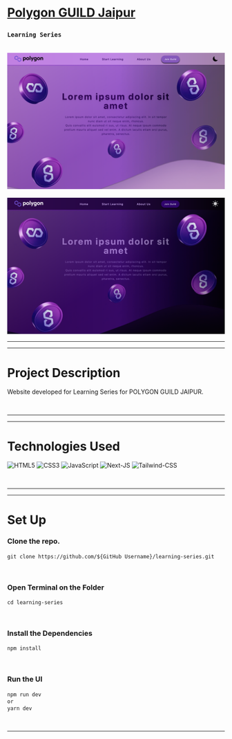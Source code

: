 # <a href="https://learning-series.vercel.app/">Polygon GUILD Jaipur</a>

### `Learning Series`

<br>
<img src ="readme_assets/light.png"></img>
<br>
<br>
<img src ="readme_assets/dark.png"></img>
<br>

<!-- <a href="https://www.youtube.com/watch?v=rJpA7ulK2rQ" target="_blank" >
 <img src = "https://img.shields.io/badge/YouTube-FF0000?style=for-the-badge&logo=youtube&logoColor=white"><img/>
</a> -->

<!-- <br> -->

<hr>
<hr>


# Project Description

Website developed for Learning Series for POLYGON GUILD JAIPUR.

<br>

<hr>
<hr>

# Technologies Used
![HTML5](https://img.shields.io/badge/HTML5-E34F26?style=for-the-badge&logo=html5&logoColor=white)
![CSS3](https://img.shields.io/badge/CSS3-1572B6?style=for-the-badge&logo=css3&logoColor=white)
![JavaScript](https://img.shields.io/badge/JavaScript-323330?style=for-the-badge&logo=javascript&logoColor=F7DF1E)
![Next-JS](https://img.shields.io/badge/Next.Js-00ffff?style=for-the-badge&logo=nextdotjs&logoColor=61DAFB)
![Tailwind-CSS](https://img.shields.io/badge/Tailwind-ff6666?style=for-the-badge&logo=tailwindcss&logoColor=61DAFB)


<br>
<hr>
<hr>

<!-- <br> -->

# Set Up

### Clone the repo.

```
git clone https://github.com/${GitHub Username}/learning-series.git
```

<br>

### Open Terminal on the Folder

```
cd learning-series
```

<br>

### Install the Dependencies

```
npm install
```

<br>

### Run the UI

```
npm run dev
or
yarn dev
```

<br>
<hr>

